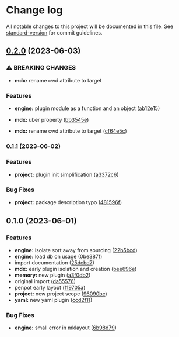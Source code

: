 # Change log

All notable changes to this project will be documented in this file. See [standard-version](https://github.com/conventional-changelog/standard-version) for commit guidelines.

## [0.2.0](https://github.com/adaltas/node-redac/compare/v0.1.1...v0.2.0) (2023-06-03)


### ⚠ BREAKING CHANGES

* **mdx:** rename cwd attribute to target

### Features

* **engine:** plugin module as a function and an object ([ab12e15](https://github.com/adaltas/node-redac/commit/ab12e15e9dbb7ffbee2a49db6a2f34138f2c52d6))
* **mdx:** uber property ([bb3545e](https://github.com/adaltas/node-redac/commit/bb3545ece6419a946e130307e11ed1169abd8f5c))


* **mdx:** rename cwd attribute to target ([cf64e5c](https://github.com/adaltas/node-redac/commit/cf64e5c947ab64112cf5c3f3517799c5a75aa6ea))

### [0.1.1](https://github.com/adaltas/node-redac/compare/v0.1.0...v0.1.1) (2023-06-02)


### Features

* **project:** plugin init simplification ([a3372c6](https://github.com/adaltas/node-redac/commit/a3372c60dca33e8efdf6b6a30360ce34c1f4810f))


### Bug Fixes

* **project:** package description typo ([481596f](https://github.com/adaltas/node-redac/commit/481596f4d2334e4c18269473f3f457437d55a497))

## 0.1.0 (2023-06-01)


### Features

* **engine:** isolate sort away from sourcing ([22b5bcd](https://github.com/adaltas/node-redac/commit/22b5bcdc5bfa7fcaebb2cf7fdd50340621757616))
* **engine:** load db on usage ([0be387f](https://github.com/adaltas/node-redac/commit/0be387f81f1e1480b67ffaf4639c6207047bef06))
* import documentation ([25dcbd7](https://github.com/adaltas/node-redac/commit/25dcbd746f7f23225e6854aa42f07b545175698d))
* **mdx:** early plugin isolation and creation ([bee696e](https://github.com/adaltas/node-redac/commit/bee696e7a5622b3565a79aff5cabce7981aa3b49))
* **memory:** new plugin ([a3f0db2](https://github.com/adaltas/node-redac/commit/a3f0db243db89ff7d14354374512bc4d997f50ec))
* original import ([da55576](https://github.com/adaltas/node-redac/commit/da555766960dcc82d36aeab045e26e5a91f54b28))
* penpot early layout ([f19705a](https://github.com/adaltas/node-redac/commit/f19705a09a02ae18471e41cf015e90d39fbc7480))
* **project:** new project scope ([96090bc](https://github.com/adaltas/node-redac/commit/96090bc156bf6e1f569825c4d1f7fd81bb013da2))
* **yaml:** new yaml plugin ([ccd2f11](https://github.com/adaltas/node-redac/commit/ccd2f1140280eb63644fce994ba1a3065611e959))


### Bug Fixes

* **engine:** small error in mklayout ([6b98d79](https://github.com/adaltas/node-redac/commit/6b98d795f04c7a26ce3a648f341f1cdf39405906))
